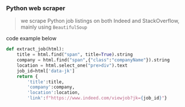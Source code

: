 ### Python web scraper
> we scrape Python job listings on both Indeed and StackOverflow, mainly using ```BeautifulSoup```

code example below
```Python
def extract_job(html):
    title = html.find("span", title=True).string
    company = html.find("span",{"class":"companyName"}).string
    location = html.select_one("pre>div").text
    job_id=html['data-jk']
    return {
        'title':title, 
        'company':company, 
        'location':location, 
        'link':f"https://www.indeed.com/viewjob?jk={job_id}"}
```
